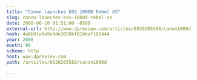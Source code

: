```yaml
---
title: "Canon launches EOS 1000D Rebel XS"
slug: canon-launches-eos-1000d-rebel-xs
date: 2008-06-10 01:51:00 -0500
external-url: http://www.dpreview.com/articles/8920205588/canon1000d
hash: 4a0b01e6a9a9de3028bf81bbaf185444
year: 2008
month: 06
scheme: http
host: www.dpreview.com
path: /articles/8920205588/canon1000d

---
```




